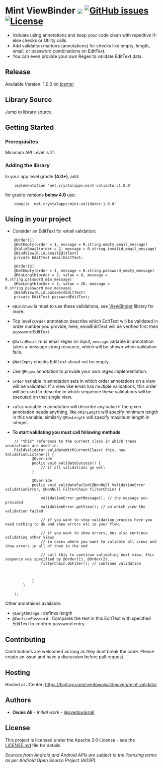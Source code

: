 # Mint ViewBinder ![](https://img.shields.io/bintray/v/syedowaisali/maven/mint-validator.svg)   [![GitHub issues](https://img.shields.io/github/issues/syedowaisali/mint-validator.svg)](https://github.com/syedowaisali/mint-validator/issues)   [![License](https://img.shields.io/badge/License-Apache%202.0-blue.svg)](https://opensource.org/licenses/Apache-2.0)



- Validate using annotations and keep your code clean with repetitive if-else checks or Utility calls.
- Add validation markers (annotations) for checks like empty, length, email, or password combinations on EditText.
- You can even provide your own Regex to validate EditText data.



## Release
Available Version:  1.0.0 on [jcenter](https://bintray.com/syedowaisali/maven/mint-validator/1.0.0) 


## Library Source
[Jump to library source.](https://github.com/syedowaisali/mint-validator/tree/master/mint-validator/src/main/java/net/crystalapps/mint/validator/library)

## Getting Started
### Prerequisites

Minimum API Level is 21. 

### Adding the library


In your app level gradle **(4.0+)**, add:
```
    implementation 'net.crystalapps:mint-validator:1.0.0'
```
for gradle versions **below 4.0** use:
```
    compile 'net.crystalapps:mint-validator:1.0.0'
```
## Using in your project

- Consider an EditText for email validation:
```
    @Order(1)
    @NotEmpty(order = 1, message = R.string.empty_email_message)
    @ValidEmail(order = 2, message = R.string.invalid_email_message)
    @BindView(R.id.emailEditText)
    private EditText emailEditText;

    @Order(2)
    @NotEmpty(order = 1, message = R.string.password_empty_message)
    @MinLength(order = 2, value = 6, message = R.string.password_min_message)
    @MaxLength(order = 3, value = 20, message = R.string.password_max_message)
    @BindView(R.id.passwordEditText)
    private EditText passwordEditText;
```    

- `@BindView` is must to use these validations, see [ViewBinder](https://github.com/syedowaisali/mint-view-binder) library for more.

- Top level `@Order` annotation describe which EditText will be validated in order number you provide, here, emailEditText will be verified first then passwordEditText.

- `@ValidEmail` runs email regex on input, `message` variable in annotation takes a message string resource, which will be shown when validation fails.

- `@NotEmpty` checks  EditText shoud not be empty.

- Use `@Regex` annotation to provide your own regex implementation.

- `order` variable in annotation sets in which order annotations on a view will be validated. If a view like email has multiple validations, this order will be used to describe in which sequence these validations will be executed on that single view.

- `value` variable in annotation will describe any value if the given annotation needs anything, like `@MinLength` will specify minimum length in this variable, similarly `@MaxLength` will specify maximum length in integer.



- **To start validating you must call following methods**
```     
    // "this" reference to the current class in which these annotations are used in.
    FieldValidator.validateWithCurrentClass( this, new ValidationListener() {
            @Override
            public void validateSuccess() {
                // if all validations go well
            }

            @Override
            public void validateFailed(@NonNull ValidationError validationError, @NonNull FilterChain filterChain) {
                
                validationError.getMessage(); // the message you provided
                validationError.getView(); // on which view the validation failed
                
                // if you want to stop validation process here you need nothing to do and show errors etc in your flow.
                
                // if you want to show errors, but also continue validating other views
                // in cases where you want to validate all views and show errors in all of them in the end
                
                // call this to continue validating next view, this sequence was specified by @Order(1), @Order(2)...
                filterChain.doFiter(); // continue validation
                
           
                
            }
        }
    
    );
``` 

Other annotaions available:
- `@LengthRange` : defines length
- `@ConfirmPassword` : Compares the text in this EditText with specified EditText to confirm password entry.



## Contributing

Contributions are welcomed as long as they dont break the code. Please create an issue and have a discussion before pull request.

## Hosting

Hosted at JCenter: https://bintray.com/syedowaisali/maven/mint-validator

## Authors

* **Owais Ali** - *Initial work* - [@syedowaisali](https://github.com/syedowaisali)

## License

This project is licensed under the Apache 2.0 License - see the [LICENSE.md](https://github.com/syedowaisali/mint-validator/blob/master/LICENSE) file for details.

*Sources from Android and Android APIs are subject to the licensing terms as per Android Open Source Project (AOSP).*

